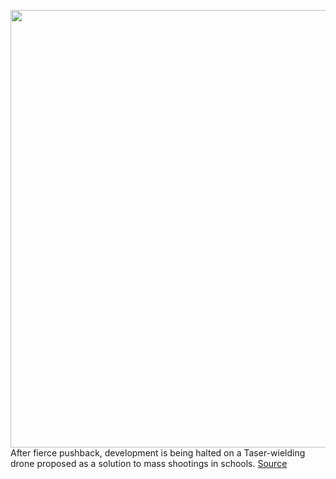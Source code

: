 <img src='https://cdn.vox-cdn.com/thumbor/jc772xLd0xCYtagp2j-iiC2jdYg=/0x0:2050x1367/1200x800/filters:focal(861x520:1189x848)/cdn.vox-cdn.com/uploads/chorus_image/image/70948110/VRG_ILLO_5271_TaserDrone_s.0.jpg' width='700px' /><br/>
After fierce pushback, development is being halted on a Taser-wielding drone proposed as a solution to mass shootings in schools.
<a href='https://www.theverge.com/2022/6/6/23156485/axon-halts-taser-drone-ethics-board-resigns-mass-shootings-uvalde'> Source <a/>